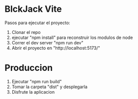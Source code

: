 
# BlckJack Vite

Pasos para ejecutar el proyecto:

1. Clonar el repo
2. ejecutar "npm install" para reconstruir los modulos de node
3. Correr el dev server "npm run dev"
4. Abrir el proyecto en "http://localhost:5173/"

# Produccion
1. Ejecutar "npm run build"
2. Tomar la carpeta "dist" y desplegarla
3. Disfrute la aplicacion




